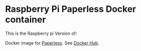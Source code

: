 # Raspberry Pi Paperless Docker container

This is the Raspberry pi Version of: 

Docker image for [Paperless](https://github.com/danielquinn/paperless/).
See [Docker Hub](https://hub.docker.com/r/pitkley/paperless/).
